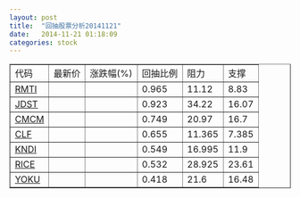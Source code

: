 ```yaml
---
layout: post
title:  "回抽股票分析20141121"
date:   2014-11-21 01:18:09
categories: stock
---
```

<script type="text/javascript">
var stockList = []
stockList.push('gb_rmti');
stockList.push('gb_jdst');
stockList.push('gb_cmcm');
stockList.push('gb_clf');
stockList.push('gb_kndi');
stockList.push('gb_rice');
stockList.push('gb_yoku');
</script>
<table border="1">
 <tr>
 <td>代码</td>
 <td>最新价</td>
 <td>涨跌幅(%)</td>
 <td>回抽比例</td>
 <td>阻力</td>
 <td>支撑</td>
</tr>
  <tr id="rmti">
  <td><a href="http://stock.finance.sina.com.cn/usstock/quotes/RMTI.html" target="_blank">RMTI</a></td><td></td><td></td><td>0.965</td><td>11.12</td><td>8.83</td></tr>
  <tr id="jdst">
  <td><a href="http://stock.finance.sina.com.cn/usstock/quotes/JDST.html" target="_blank">JDST</a></td><td></td><td></td><td>0.923</td><td>34.22</td><td>16.07</td></tr>
  <tr id="cmcm">
  <td><a href="http://stock.finance.sina.com.cn/usstock/quotes/CMCM.html" target="_blank">CMCM</a></td><td></td><td></td><td>0.749</td><td>20.97</td><td>16.7</td></tr>
  <tr id="clf">
  <td><a href="http://stock.finance.sina.com.cn/usstock/quotes/CLF.html" target="_blank">CLF</a></td><td></td><td></td><td>0.655</td><td>11.365</td><td>7.385</td></tr>
  <tr id="kndi">
  <td><a href="http://stock.finance.sina.com.cn/usstock/quotes/KNDI.html" target="_blank">KNDI</a></td><td></td><td></td><td>0.549</td><td>16.995</td><td>11.9</td></tr>
  <tr id="rice">
  <td><a href="http://stock.finance.sina.com.cn/usstock/quotes/RICE.html" target="_blank">RICE</a></td><td></td><td></td><td>0.532</td><td>28.925</td><td>23.61</td></tr>
  <tr id="yoku">
  <td><a href="http://stock.finance.sina.com.cn/usstock/quotes/YOKU.html" target="_blank">YOKU</a></td><td></td><td></td><td>0.418</td><td>21.6</td><td>16.48</td></tr>
</table>
